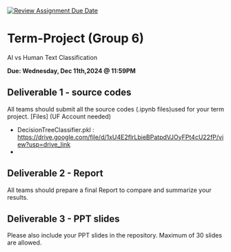 






[![Review Assignment Due Date](https://classroom.github.com/assets/deadline-readme-button-22041afd0340ce965d47ae6ef1cefeee28c7c493a6346c4f15d667ab976d596c.svg)](https://classroom.github.com/a/xLKXvSg8)
# Term-Project (Group 6)
AI vs Human Text Classification

**Due: Wednesday, Dec 11th,2024 @ 11:59PM**

## Deliverable 1 - source codes
All teams should submit all the source codes (.ipynb files)used for your term project.
[Files] (UF Account needed)
* DecisionTreeClassifier.pkl : https://drive.google.com/file/d/1xU4E2flrLbieBPatpdVJOyFPt4cU22fP/view?usp=drive_link
* 


## Deliverable 2 - Report
All teams should prepare a final Report to compare and summarize your results.

## Deliverable 3 - PPT slides
Please also include your PPT slides in the repository. Maximum of 30 slides are allowed.

